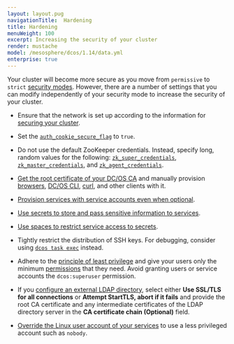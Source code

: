 ```yaml
---
layout: layout.pug
navigationTitle:  Hardening
title: Hardening
menuWeight: 100
excerpt: Increasing the security of your cluster
render: mustache
model: /mesosphere/dcos/1.14/data.yml
enterprise: true
---
```

<!-- The source repository for this topic is https://github.com/dcos/dcos-docs-site -->


Your cluster will become more secure as you move from `permissive` to `strict` [security modes](/mesosphere/dcos/1.14/security/ent/#security-modes). However, there are a number of settings that you can modify independently of your security mode to increase the security of your cluster.

- Ensure that the network is set up according to the information for [securing your cluster](/mesosphere/dcos/1.14/administering-clusters/securing-your-cluster/).

- <a name="secure-flag"></a>Set the [`auth_cookie_secure_flag`](/mesosphere/dcos/1.14/installing/production/advanced-configuration/configuration-reference/#auth-cookie-secure-flag-enterprise) to `true`.

- <a name="zk"></a>Do not use the default ZooKeeper credentials. Instead, specify long, random values for the following: [`zk_super_credentials`](/mesosphere/dcos/1.14/installing/production/advanced-configuration/configuration-reference/#zk-superuser), [`zk_master_credentials`](/mesosphere/dcos/1.14/installing/production/advanced-configuration/configuration-reference/#zk-master), and [`zk_agent_credentials`](/mesosphere/dcos/1.14/installing/production/advanced-configuration/configuration-reference/#zk-agent).

- [Get the root certificate of your DC/OS CA](/mesosphere/dcos/1.14/security/ent/tls-ssl/get-cert/#oob) and manually provision [browsers](/mesosphere/dcos/1.14/security/ent/tls-ssl/ca-trust-browser/), [DC/OS CLI](/mesosphere/dcos/1.14/security/ent/tls-ssl/ca-trust-cli/), [curl](/mesosphere/dcos/1.14/security/ent/tls-ssl/ca-trust-curl/), and other clients with it.

- [Provision services with service accounts even when optional](/mesosphere/dcos/1.14/security/ent/service-auth/).

- [Use secrets to store and pass sensitive information to services](/mesosphere/dcos/1.14/security/ent/secrets/).

- [Use spaces to restrict service access to secrets](/mesosphere/dcos/1.14//security/ent/#spaces).

- Tightly restrict the distribution of SSH keys. For debugging, consider using [`dcos task exec`](/mesosphere/dcos/1.14/monitoring/debugging/) instead.

- Adhere to the [principle of least privilege](http://searchsecurity.techtarget.com/definition/principle-of-least-privilege-POLP) and give your users only the minimum [permissions](/mesosphere/dcos/1.14/security/ent/perms-reference/) that they need. Avoid granting users or service accounts the `dcos:superuser` permission.

- If you [configure an external LDAP directory](/mesosphere/dcos/1.14/security/ent/ldap/ldap-conn/), select either **Use SSL/TLS for all connections** or **Attempt StartTLS, abort if it fails** and provide the root CA certificate and any intermediate certificates of the LDAP directory server in the **CA certificate chain (Optional)** field.

- [Override the Linux user account of your services](/mesosphere/dcos/1.14/security/ent/users-groups/config-linux-user/) to use a less privileged account such as `nobody`.

